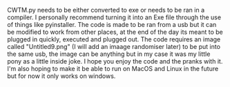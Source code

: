 CWTM.py needs to be either converted to exe or needs to be ran in a compiler.
I personally recommend turning it into an Exe file through the use of things like pyinstaller.
The code is made to be ran from a usb but it can be modified to work from other places, at the end of the day its meant to be plugged in quickly, executed and plugged out.
The code requires an image called "Untitled9.png" (I will add an imaage randomiser later) to be put into the same usb, 
the image can be anything but in my case it was my little pony as a little inside joke.
I hope you enjoy the code and the pranks with it.
I'm also hoping to make it be able to run on MacOS and Linux in the future but for now it only works on windows.
